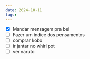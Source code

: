 ```yaml
---
date: 2024-10-11
tags:
---
```


- [x] Mandar mensagem pra bel
- [ ] Fazer um índice dos pensamentos
- [ ] comprar kobo
- [ ] ir jantar no whirl pot
- [ ] ver naruto